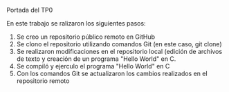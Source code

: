 Portada del TP0

En este trabajo se ralizaron los siguientes pasos: 
1. Se creo un repositorio público remoto en GitHub 
2. Se clono el repositorio utilizando comandos Git (en este caso, git clone)
3. Se realizaron modificaciones en el repositorio local (edición de archivos de texto y creación de un programa "Hello World" en C.
4. Se compiló y ejerculo el programa "Hello World" en C
5. Con los comandos Git se actualizaron los cambios realizados en el repositorio remoto
